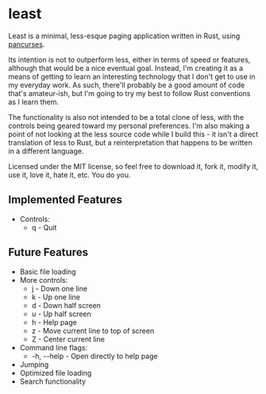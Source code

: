 # least

Least is a minimal, less-esque paging application written in Rust, using [pancurses](https://crates.io/crates/pancurses).

Its intention is not to outperform less, either in terms of speed or features, although that would be a nice eventual goal. Instead, I'm creating it as a means of getting to learn an interesting technology that I don't get to use in my everyday work. As such, there'll probably be a good amount of code that's amateur-ish, but I'm going to try my best to follow Rust conventions as I learn them.

The functionality is also not intended to be a total clone of less, with the controls being geared toward my personal preferences. I'm also making a point of not looking at the less source code while I build this - it isn't a direct translation of less to Rust, but a reinterpretation that happens to be written in a different language. 

Licensed under the MIT license, so feel free to download it, fork it, modify it, use it, love it, hate it, etc. You do you.

## Implemented Features
- Controls:
    - q - Quit

## Future Features
- Basic file loading
- More controls:
    - j - Down one line 
    - k - Up one line
    - d - Down half screen
    - u - Up half screen
    - h - Help page
    - z - Move current line to top of screen
    - Z - Center current line
- Command line flags:
    - -h, --help - Open directly to help page
- Jumping
- Optimized file loading
- Search functionality